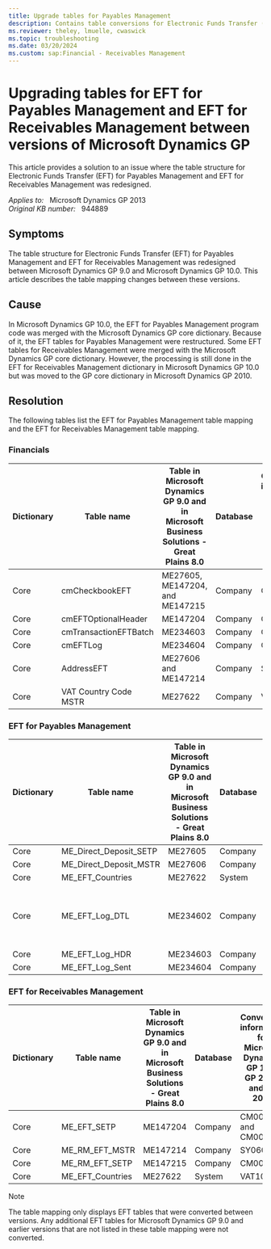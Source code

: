 ```yaml
---
title: Upgrade tables for Payables Management
description: Contains table conversions for Electronic Funds Transfer (EFT) for Payables Management and for EFT for Receivables Management in Microsoft Dynamics 10.0.
ms.reviewer: theley, lmuelle, cwaswick
ms.topic: troubleshooting
ms.date: 03/20/2024
ms.custom: sap:Financial - Receivables Management
---
```

# Upgrading tables for EFT for Payables Management and EFT for Receivables Management between versions of Microsoft Dynamics GP

This article provides a solution to an issue where the table structure for Electronic Funds Transfer (EFT) for Payables Management and EFT for Receivables Management was redesigned.

_Applies to:_ &nbsp; Microsoft Dynamics GP 2013  
_Original KB number:_ &nbsp; 944889

## Symptoms

The table structure for Electronic Funds Transfer (EFT) for Payables Management and EFT for Receivables Management was redesigned between Microsoft Dynamics GP 9.0 and Microsoft Dynamics GP 10.0. This article describes the table mapping changes between these versions.

## Cause

In Microsoft Dynamics GP 10.0, the EFT for Payables Management program code was merged with the Microsoft Dynamics GP core dictionary. Because of it, the EFT tables for Payables Management were restructured. Some EFT tables for Receivables Management were merged with the Microsoft Dynamics GP core dictionary. However, the processing is still done in the EFT for Receivables Management dictionary in Microsoft Dynamics GP 10.0 but was moved to the GP core dictionary in Microsoft Dynamics GP 2010.

## Resolution

The following tables list the EFT for Payables Management table mapping and the EFT for Receivables Management table mapping.

### Financials

|Dictionary|Table name|Table in Microsoft Dynamics GP 9.0 and in Microsoft Business Solutions - Great Plains 8.0|Database|Conversion information for Microsoft Dynamics GP 10.0, GP 2010, and GP 2013|
|---|---|---|---|---|
|Core|cmCheckbookEFT|ME27605, ME147204, and ME147215|Company|CM00101|
|Core|cmEFTOptionalHeader|ME147204|Company|CM00102|
|Core|cmTransactionEFTBatch|ME234603|Company|CM20203|
|Core|cmEFTLog|ME234604|Company|CM90001|
|Core|AddressEFT|ME27606 and ME147214|Company|SY06000|
|Core|VAT Country Code MSTR|ME27622|Company|VAT10001|

### EFT for Payables Management

|Dictionary|Table name|Table in Microsoft Dynamics GP 9.0 and in Microsoft Business Solutions - Great Plains 8.0|Database|Conversion information for Microsoft Dynamics GP 10.0, GP 2010, and GP 2013|
|---|---|---|---|---|
|Core|ME_Direct_Deposit_SETP|ME27605|Company|CM00101|
|Core|ME_Direct_Deposit_MSTR|ME27606|Company|SY06000|
|Core|ME_EFT_Countries|ME27622|System|VAT10001|
|Core|ME_EFT_Log_DTL|ME234602|Company|Updated PM Elec flag in PM20000 and in PM30200|
|Core|ME_EFT_Log_HDR|ME234603|Company|CM20203|
|Core|ME_EFT_Log_Sent|ME234604|Company|CM90001|

### EFT for Receivables Management

|Dictionary|Table name|Table in Microsoft Dynamics GP 9.0 and in Microsoft Business Solutions - Great Plains 8.0|Database|Conversion information for Microsoft Dynamics GP 10.0, GP 2010, and GP 2013|
|---|---|---|---|---|
|Core|ME_EFT_SETP|ME147204|Company|CM00101 and CM00102|
|Core|ME_RM_EFT_MSTR|ME147214|Company|SY06000|
|Core|ME_RM_EFT_SETP|ME147215|Company|CM00101|
|Core|ME_EFT_Countries|ME27622|System|VAT10001|

> [!NOTE]
> The table mapping only displays EFT tables that were converted between versions. Any additional EFT tables for Microsoft Dynamics GP 9.0 and earlier versions that are not listed in these table mapping were not converted.
